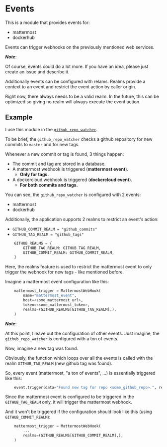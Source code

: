 # Events

This is a module that provides events for:
* mattermost
* dockerhub

Events can trigger webhooks on the previously mentioned web services.

**_Note_**:

Of course, events could do a lot more. If you have an idea, please just create an issue and describe it.

Additionally events can be configured with relams.
Realms provide a context to an event and restrict the event action by caller origin.

Right now, there always needs to be a valid realm.
In the future, this can be optimized so giving no realm will always execute the event action.

## Example

I use this module in the [`github_repo_watcher`](https://github.com/normoes/github_repo_watcher).

To be brief, the `github_repo_watcher` checks a github repository for new commits to `master` and for new tags.

Whenever a new commit or tag is found, 3 things happen:
* The commit and tag are stored in a database.
* A mattermost webhook is triggered (**mattermost event**).
  - **Only for tags.**
* A dockercloud webhook is triggered (**dockercloud event**).
  - **For both commits and tags.**

You can see, the `github_repo_watcher` is configured with 2 events:
* mattermost
* dockerhub

Additionally, the application supports 2 realms to restrict an event's action:
* `GITHUB_COMMIT_REALM = "github_commits"`
* `GITHUB_TAG_REALM = "github_tags"`
```python
    GITHUB_REALMS = {
        GITHUB_TAG_REALM: GITHUB_TAG_REALM,
        GITHUB_COMMIT_REALM: GITHUB_COMMIT_REALM,
    }  
```
Here, the realms feature is used to restrict the mattermost event to only trigger the webhook for new tags - like mentioned before.

Imagine a mattermost event configuration like this:
```python
    mattermost_trigger = MattermostWebHook(
        name="mattermost_event",
        host=<some_mattermost_url>,
        token=<some_mattermost_token>,
        realms=(GITHUB_REALMS[GITHUB_TAG_REALM],),
    )
```

**_Note_**:

At this point, I leave out the configuration of other events. Just imagine, the `github_repo_watcher` is configured with a ton of events.

Now, imagine a new tag was found.

Obviously, the function which loops over all the events is called with the realm `GITHUB_TAG_REALM` (new github tag was found).

So, every event (mattermost, "a ton of events", ...) is essentially triggered like this:

```python
    event.trigger(data="Found new tag for repo <some_github_repo>.", realm=GITHUB_TAG_REALM)
```

Since the mattermost event is configured to be triggered in the `GITHUB_TAG_REALM` only, it will trigger the mattermost webhook.

And it won't be triggered if the configuration should look like this (using `GITHUB_COMMIT_REALM`):
```python
    mattermost_trigger = MattermostWebHook(
        ...
        realms=(GITHUB_REALMS[GITHUB_COMMIT_REALM],),
    )
```
